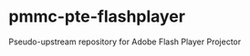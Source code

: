 pmmc-pte-flashplayer
====================

Pseudo-upstream repository for Adobe Flash Player Projector